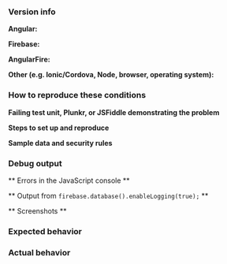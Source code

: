 <!--

IMPORTANT! YOU MUST FOLLOW THESE INSTRUCTIONS OR YOUR ISSUE WILL BE CLOSED.

Thank you for contributing to the Angular and Firebase communities!

Have a usage question?
=======================
We get lots of those and we love helping you, but GitHub is not the best place for them and they will be closed. Here are some resources to get help:

- Go through the Developer's Guide: https://github.com/angular/angularfire2#developer-guide

If the official documentation doesn't help, try asking through our officially supported channels:

- Firebase Google Group: https://groups.google.com/forum/#!forum/firebase-talk
- Stack Overflow: https://stackoverflow.com/questions/tagged/angular (include the firebase and angularfire tags, too!)

*Please avoid double posting across multiple channels!*

Think you found a bug?
=======================
Yeah, we're definitely not perfect! Please use the bug report template below and include a minimal repro when opening the issue.

Have a feature request?
========================
Great, we love hearing how we can improve our products! Remove the template below and
provide an explanation of your feature request. Provide code samples if applicable. Try to
think about what it will allow you to do that you can't do today? How will it make current
workarounds straightforward? What potential bugs and edge cases does it help to avoid?

-->


### Version info

<!-- What versions of the following libraries are you using? Note that your issue may already
be fixed in the latest versions. -->

**Angular:**

**Firebase:**

**AngularFire:**

**Other (e.g. Ionic/Cordova, Node, browser, operating system):**

### How to reproduce these conditions

**Failing test unit, Plunkr, or JSFiddle demonstrating the problem**

<!-- 
Provide a failing test unit, or create a minimal, complete, and 
verifiable example (http://stackoverflow.com/help/mcve) using either 
Plunker (http://plnkr.co/) or JSFiddle (https://jsfiddle.net/).
-->

**Steps to set up and reproduce**

<!-- detailed instructions to run your minimal repro or to recreate the environment -->

**Sample data and security rules**

<!-- include/attach/link to some json sample data (or provide credentials to a sanitized, test Firebase project) -->

### Debug output

** Errors in the JavaScript console **

** Output from `firebase.database().enableLogging(true);` **

** Screenshots **

### Expected behavior

<!-- What is the expected behavior? -->

### Actual behavior

<!-- What is the actual behavior? -->
